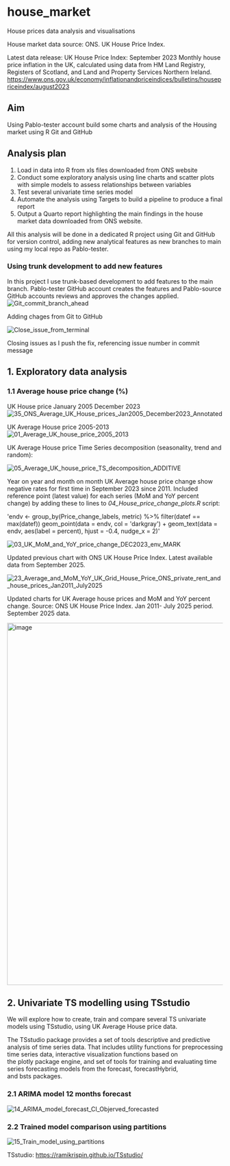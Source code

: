 # house_market
House prices data analysis and visualisations 

House market data source:  ONS. UK House Price Index.

Latest data release: UK House Price Index: September 2023
Monthly house price inflation in the UK, calculated using data from HM Land Registry, Registers of Scotland, and Land and Property Services Northern Ireland.
<https://www.ons.gov.uk/economy/inflationandpriceindices/bulletins/housepriceindex/august2023>

## Aim
Using Pablo-tester account build some charts and analysis of the Housing market using R Git and GitHub

## Analysis plan

1. Load in data into R from xls files downloaded from ONS website
2. Conduct some exploratory analysis using line charts and scatter plots with simple models to assess relationships between variables
3. Test several univariate time series model
4. Automate the analysis using Targets to build a pipeline to produce a final report
5. Output a Quarto report highlighting the main findings in the house market data downloaded from ONS website.

All this analysis will be done in a dedicated R project using Git and GitHub for version control, adding new analytical features as new branches to main using my local repo as Pablo-tester. 


### Using trunk development to add new features

In this project I use trunk-based development to add features to the main branch. Pablo-tester GitHub account creates the features and  Pablo-source GitHub accounts reviews and approves the changes applied.
![Git_commit_branch_ahead](https://github.com/Pablo-tester/house_market/assets/140793883/532ed3d0-1bae-435c-b1ac-26dbe3a42303)

Adding chages from Git to GitHub

![Close_issue_from_terminal](https://github.com/Pablo-tester/house_market/assets/140793883/3f86debc-e58e-4ca1-afd2-091cc9149fec)

Closing issues as I push the fix, referencing issue number in commit message

## 1. Exploratory data analysis 

### 1.1 Average house price change (%)

UK House price January 2005 December 2023
![35_ONS_Average_UK_House_prices_Jan2005_December2023_Annotated](https://github.com/user-attachments/assets/3dffa6b4-2ca2-4b43-abf3-4f71db13afdf)

UK Average House price 2005-2013
![01_Average_UK_house_price_2005_2013](https://github.com/Pablo-tester/house_market/assets/76554081/faae6f63-3ed6-4939-b1c8-9395636ac6f3)

UK Average House price Time Series decomposition (seasonality, trend and random):

![05_Average_UK_house_price_TS_decomposition_ADDITIVE](https://github.com/Pablo-tester/house_market/assets/76554081/4a1705af-70cd-47e4-87fa-0c5bda799c39)

Year on year and month on month UK Average house price change show negative rates for first time in September 2023 since 2011.
Included reference point (latest value) for each series (MoM and YoY percent change) by adding these to lines to *04_House_price_change_plots.R* script: 

'endv <- group_by(Price_change_labels, metric) %>% filter(datef == max(datef))
 geom_point(data = endv, col = 'darkgray') +
 geom_text(data = endv, aes(label = percent), hjust = -0.4, nudge_x = 2)'

![03_UK_MoM_and_YoY_price_change_DEC2023_env_MARK](https://github.com/Pablo-tester/house_market/assets/140793883/b2a5009c-0edc-48f5-8582-86a3bca68ca1)

Updated previous chart with ONS UK House Price Index. Latest available data from September 2025.

![23_Average_and_MoM_YoY_UK_Grid_House_Price_ONS_private_rent_and_house_prices_Jan2011_July2025](https://github.com/user-attachments/assets/c798c4ce-0647-4b07-a75f-e4d6ce210969)

Updated charts for UK Average house prices and MoM and YoY percent change. Source: ONS UK House Price Index. Jan 2011- July 2025 period. September 2025 data. 

<img width="1774" height="846" alt="image" src="https://github.com/user-attachments/assets/92c0adce-4a22-4143-b75d-2e102b5bb987" />


## 2. Univariate TS modelling using TSstudio

We will explore how to create, train and compare several TS univariate models using TSstudio, using UK Average House price data.

The TSstudio package provides a set of tools descriptive and predictive analysis of time series data. That includes utility functions for preprocessing time series data, interactive visualization functions based on the plotly package engine, and set of tools for training and evaluating time series forecasting models from the forecast, forecastHybrid, and bsts packages.

### 2.1 ARIMA model 12 months forecast

![14_ARIMA_model_forecast_CI_Objerved_forecasted](https://github.com/Pablo-tester/house_market/assets/76554081/257ad423-8e46-4578-9076-2a98217f3e61)


### 2.2 Trained model comparison using partitions

![15_Train_model_using_partitions](https://github.com/Pablo-tester/house_market/assets/76554081/d76ca441-da0c-47d9-85c0-069abc9c7121)

TSstudio: <https://ramikrispin.github.io/TSstudio/>

